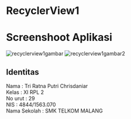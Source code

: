 # RecyclerView1
# Screenshoot Aplikasi
![recyclerview1gambar](https://cloud.githubusercontent.com/assets/22118129/20027661/267f69d2-a34c-11e6-9300-8309383b3fbc.JPG)
![recyclerview1gambar2](https://cloud.githubusercontent.com/assets/22118129/20027662/268742ce-a34c-11e6-8d4a-d48b1af226e3.JPG)
## Identitas
Nama : Tri Ratna Putri Chrisdaniar <br>
Kelas : XI RPL 2 <br>
No urut : 29 <br>
NIS : 4844/1563.070 <br>
Nama Sekolah : SMK TELKOM MALANG <br>
